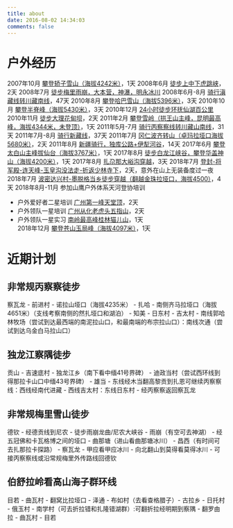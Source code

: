 ```yaml
---
title: about
date: 2016-08-02 14:34:03
comments: false
---
```


# 户外经历
2007年10月      [攀登轿子雪山（海拔4242米）](http://blog.sina.com.cn/s/blog_6e29ec500100nq3n.html)，1天
2008年6月       [徒步上中下虎跳峡](http://blog.sina.com.cn/s/blog_6e29ec500100nq37.html)，2天
2008年7月       [徒步梅里雨崩，大本营，神瀑，明永冰川](http://blog.sina.com.cn/s/blog_6e29ec500100nq2c.html)
2008年6月-8月   [骑行滇藏线转川藏南线](http://blog.sina.com.cn/s/blog_6e29ec500100nq1a.html)，47天
2010年8月       [攀登哈巴雪山（海拔5396米）](http://blog.sina.com.cn/s/blog_6e29ec500100nq33.html)，3天
2010年10月      [攀登半脊峰（海拔5430米）](http://bbs.8264.com/thread-534373-1-1.html)，3天
2010年12月      [24小时徒步环抚仙湖百公里](http://blog.sina.com.cn/s/blog_6e29ec500100o0lb.html)
2010年11月      [徒步大理花甸坝](http://www.a-trip.com/tracks/view/64607)，2天
2011年2月       [攀登雪岭（拱王山主峰，昆明最高峰，海拔4344米，未登顶）](http://blog.sina.com.cn/s/blog_6e29ec500100pu8w.html)，1天
2011年5月-7月   [骑行丙察察线转川藏山南线](http://blog.sina.com.cn/s/blog_6e29ec500100tonz.html)，31天
2011年7月-8月   [骑行新藏线](http://blog.sina.com.cn/s/blog_6e29ec500100v2oj.html)，37天
2011年7月       [冈仁波齐转山（卓玛拉垭口海拔5680米）](http://blog.sina.com.cn/s/blog_6e29ec500100wgd5.html)，2天
2011年8月       [新疆骑行，独库公路+伊犁河谷](http://blog.sina.com.cn/s/blog_6e29ec500100xklp.html)，14天
2017年6月       [攀登太白山主峰拔仙台（海拔3767米）](https://www.google.com/maps/d/viewer?mid=16aCW7I8J6e-aI-eC-c4HnDTckys&usp=sharing)，1天
2017年8月       [徒步白龙江峡谷，攀登华盖神山（海拔4200米）](https://www.google.com/maps/d/viewer?mid=1RPn9rfhkYzEC-qMcoVpdR5VubZg&usp=sharing)，1天
2017年8月       [扎尕那大峪沟穿越](https://drive.google.com/open?id=1KsT_8RFhGzpiQp8jEEl9Aa6KT4g&usp=sharing)，3天
2018年7月	[登封-将军殿-连天峰-玉皇沟没法走-折返少林寺下](http://www.2bulu.com/track/track_detail.htm?trackId=y/T80hoCPI8=)，2天，意外在山上无装备度过一夜
2018年7月	[波密达兴村-墨脱格当乡徒步穿越（翻越金珠拉垭口，海拔4500）](http://tieba.baidu.com/p/5839789551?pid=121450432912&cid=0#121450432912)，4天
2018年8月-11月	参加山鹰户外体系天河登协培训
+	户外爱好者二星培训  [广州第一峰天堂顶](http://www.2bulu.com/track/t-6840676.htm)，2天
+	户外领队一星培训  [广州从化老虎头五指山](http://www.2bulu.com/track/t-6461793.htm)，2天
+	户外领队一星实习  [南岭最高峰桂林猫儿山](http://www.2bulu.com/track/t-6826179.htm)，1天  
2018年12月	[攀登苍山玉局峰（海拔4097米）](http://www.2bulu.com/track/t-6904851.htm)，1天

# 近期计划
## 非常规丙察察徒步
察瓦龙 - 前进村 - 诺拉山垭口（海拔4235米） - 扎哈 - 南侧齐马拉垭口（海拔4651米）（支线考察南侧的然扎垭口和湖泊） - 知美 - 日东村 - 吉太村 - 南线郭哈林牧场（尝试到达最西端的南泥拉山口，和最南端的布宗拉山口）：南线次通（尝试到达乌金白马拉山口）

## 独龙江察隅徒步
贡山 - 吉速底村 - 独龙江乡（南下看中缅41号界碑） - 迪政当村（尝试西环线到得那拉卡山口中缅43号界碑） - 雄当 - 东线经木当翻高黎贡到扎恩可继续丙察察线：西线经南代进藏 - 西线吉太村：东线日东村 - 经丙察察返回察瓦龙

## 非常规梅里雪山徒步
德钦 - 经德贡线到尼农 - 徒步雨崩龙曲/尼农大峡谷 - 雨崩（有空可去神湖） - 经五冠佛和卡瓦格博之间的垭口 - 曲那塘（进山看曲那塘冰川） - 昌西（有时间可去扎那拉卡探路） - 察瓦龙 - 甲应看甲应冰川 - 向北翻山到莫得看莫得冰川 - 可接丙察察线或沿常规梅里外传路线回德钦

## 伯舒拉岭看高山海子群环线
目若 - 曲瓦村 - 翻窝比拉垭口 - 泽通 - 布如村（去看查格腊子）- 古拉乡 - 日托村 - 俄玉村 - 南学村（可去折拉错和扎隆错湖群）:可翻折拉经明期到察隅 - 翻罗由拉 - 曲瓦村 - 目若
